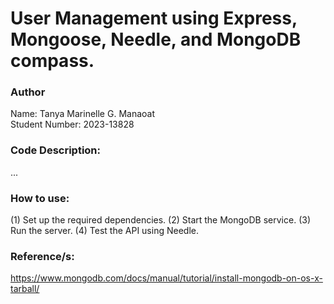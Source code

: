 # User Management using Express, Mongoose, Needle, and MongoDB compass.

### Author
Name: Tanya Marinelle G. Manaoat </br>
Student Number: 2023-13828

### Code Description:
...

### How to use:
(1) Set up the required dependencies.
(2) Start the MongoDB service.
(3) Run the server.
(4) Test the API using Needle.

### Reference/s:
https://www.mongodb.com/docs/manual/tutorial/install-mongodb-on-os-x-tarball/
